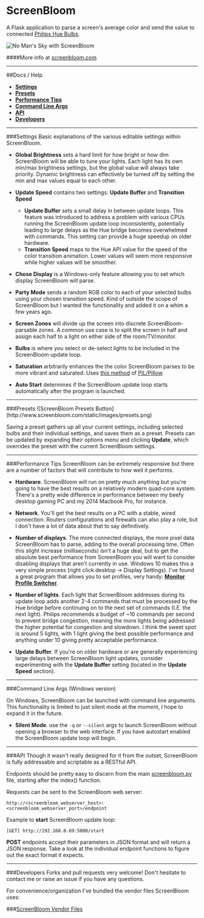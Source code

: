 # ScreenBloom

A Flask application to parse a screen's average color and send the value to connected <a href="http://www2.meethue.com/en-us/">Philips Hue Bulbs</a>.

![No Man's Sky with ScreenBloom](https://thumbs.gfycat.com/MixedPertinentAtlanticbluetang-size_restricted.gif)

####More info at <a href="http://www.screenbloom.com">screenbloom.com</a>

<hr>

##Docs / Help
* **[Settings](#settings)**
* **[Presets](#presets)**
* **[Performance Tips](#performance)**
* **[Command Line Args](#cli)**
* **[API](#api)**
* **[Developers](#devs)**

<hr>

<a name="settings">
###Settings
Basic explanations of the various editable settings within ScreenBloom.

* **Global Brightness** sets a hard limit for how bright or how dim ScreenBloom will be able to tune your lights.  Each light has its own min/max brightness settings, but the global value will always take priority.  Dynamic brightness can effectively be turned off by setting the min and max values equal to each other.

* **Update Speed** contains two settings: **Update Buffer** and **Transition Speed**
  * **Update Buffer** sets a small delay in between update loops.  This feature was introduced to address a problem with various CPUs running the ScreenBloom update loop inconsistently, potentially leading to large delays as the Hue bridge becomes overwhelmed with commands.  This setting can provide a huge speedup on older hardware.
  * **Transition Speed** maps to the Hue API value for the speed of the color transition animation.  Lower values will seem more responsive while higher values will be smoother.

* **Chose Display** is a Windows-only feature allowing you to set which display ScreenBloom will parse.

* **Party Mode** sends a random RGB color to each of your selected bulbs using your chosen transition speed.  Kind of outside the scope of ScreenBloom but I wanted the functionality and added it on a whim a few years ago.

* **Screen Zones** will divide up the screen into discrete ScreenBloom-parsable zones.  A common use case is to split the screen in half and assign each half to a light on either side of the room/TV/monitor.

* **Bulbs** is where you select or de-select lights to be included in the ScreenBloom update loop.

* **Saturation** arbitrarily enhances the the color ScreenBloom parses to be more vibrant and saturated.  Uses <a href="http://pillow.readthedocs.io/en/3.1.x/reference/ImageEnhance.html#PIL.ImageEnhance.Color">this method</a> of <a href="http://pillow.readthedocs.io/en/3.1.x/">PIL/Pillow</a>.

* **Auto Start** determines if the ScreenBloom update loop starts automatically after the program is launched.

<hr>

<a name="presets">
###Presets 
![ScreenBloom Presets Button](http://www.screenbloom.com/static/images/presets.png)

Saving a preset gathers up all your current settings, including selected bulbs and their individual settings, and saves them as a preset.  Presets can be updated by expanding their options menu and clicking **Update**, which overrides the preset with the current ScreenBloom settings.

<hr>

<a name="performance">
###Performance Tips
ScreenBloom can be extremely responsive but there are a number of factors that will contribute to how well it performs.

* **Hardware**.  ScreenBloom will run on pretty much anything but you're going to have the best results on a relatively modern quad-core system.  There's a pretty wide difference in performance between my beefy desktop gaming PC and my 2014 Macbook Pro, for instance.

* **Network**.  You'll get the best results on a PC with a stable, wired connection.  Routers configurations and firewalls can also play a role, but I don't have a lot of data about that to say definitively.

* **Number of displays**.  The more connected displays, the more pixel data ScreenBloom has to parse, adding to the overall processing time.  Often this slight increase (milliseconds) isn't a huge deal, but to get the absolute best performance from ScreenBloom you will want to consider disabling displays that aren't currently in use.  Windows 10 makes this a very simple process (right click desktop -> Display Settings).  I've found a great program that allows you to set profiles, very handy: **<a href="https://sourceforge.net/projects/monitorswitcher/">Monitor Profile Switcher</a>**.

* **Number of lights**.  Each light that ScreenBloom addresses during its update loop adds another 2-4 commands that must be processed by the Hue bridge before continuing on to the next set of commands (I.E. the next light).  Philips recommends a budget of ~10 commands per second to prevent bridge congestion, meaning the more lights being addressed the higher potential for congestion and slowdown.  I think the sweet spot is around 5 lights, with 1 light giving the best possible performance and anything under 10 giving pretty acceptable performance.

* **Update Buffer**.  If you're on older hardware or are generally experiencing large delays between ScreenBloom light updates, consider experimenting with the **Update Buffer** setting (located in the **Update Speed** section).

<hr>

<a name="cli">
###Command Line Args (Windows version)

On Windows, ScreenBloom can be launched with command line arguments.  This functionality is limited to just silent mode at the moment, I hope to expand it in the future.

* **Silent Mode**. use the `-q` or `--silent` args to launch ScreenBloom without opening a browser to the web interface.  If you have autostart enabled the ScreenBloom update loop will begin.

<hr>

<a name="api">
###API
Though it wasn't really designed for it from the outset, ScreenBloom is fully addressable and scriptable as a RESTful API.

Endpoints should be pretty easy to discern from the main <a href="https://github.com/kershner/screenBloom/blob/master/app/screenbloom.py">screenbloom.py</a> file, starting after the index() function.

Requests can be sent to the ScreenBloom web server:

`http://<screenbloom_webserver_host>:<screenbloom_webserver_port>/endpoint`

Example to **start** ScreenBloom update loop:

`[GET] http://192.168.0.69:5000/start`

**POST** endpoints accept their parameters in JSON format and will return a JSON response.  Take a look at the individual endpoint functions to figure out the exact format it expects.

<hr>

<a name="devs">
###Developers
Forks and pull requests very welcome!  Don't hesitate to contact me or raise an issue if you have any questions.

For convenience/organization I've bundled the vendor files ScreenBloom uses:

###<a href="http://kershner.org/static/distribute/sb_2.2_vendor_files.zip">ScreenBloom Vendor Files</a>

